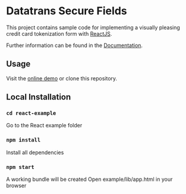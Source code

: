 # Datatrans Secure Fields

This project contains sample code for implementing a visually pleasing credit card tokenization form
with [ReactJS](https://reactjs.org/).

Further information can be found in the [Documentation](https://docs.datatrans.ch/docs/secure-fields).

## Usage

Visit the [online demo](https://datatrans.github.io/secure-fields-sample/) or clone this repository.

## Local Installation

### `cd react-example`
Go to the React example folder

### `npm install`
Install all dependencies

### `npm start`
A working bundle will be created
Open example/lib/app.html in your browser
